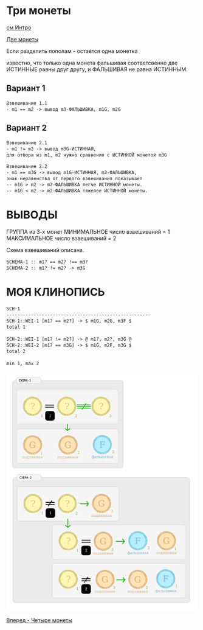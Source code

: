 Три монеты
==========

[см Интро](00-intro.md "00-intro.md")

[Две монеты](02-coins.md "02-coins.md")

Если разделить пополам - остается одна монетка

известно, что только одна монета фальшивая
соответсвенно две ИСТИННЫЕ равны друг другу, и ФАЛЬШИВАЯ не равна ИСТИННЫМ.

Вариант 1
---------
```
Взвешивание 1.1
- m1 == m2 -> вывод m3-ФАЛЬШИВКА, m1G, m2G
```

Вариант 2
---------
```
Взвешивание 2.1
- m1 != m2 -> вывод m3G-ИСТИННАЯ,
для отбора из m1, m2 нужно сравнение с ИСТИННОЙ монетой m3G
```

```
Взвешивание 2.2
- m1 == m3G -> вывод m1G-ИСТИННАЯ, m2-ФАЛЬШИВКА,
знак неравенства от первого взвешивания показывает
-- m1G > m2 -> m2-ФАЛЬШИВКА легче ИСТИННОЙ монеты.
-- m1G < m2 -> m2-ФАЛЬШИВКА тяжелее ИСТИННОЙ монеты.
```

ВЫВОДЫ
======
ГРУППА из 3-х монет
МИНИМАЛЬНОЕ число взвешиваний = 1
МАКСИМАЛЬНОЕ число взвешиваний = 2

Схема взвешиваний описана.

```
SCHEMA-1 :: m1? == m2? !== m3?
SCHEMA-2 :: m1? != m2? -> m3G
```

МОЯ КЛИНОПИСЬ
=============

```
SCH-1
-----------------------------------------------------
SCH-1::WEI-1 [m1? == m2?] -> $ m1G, m2G, m3F $
total 1

SCH-2::WEI-1 [m1? != m2?] -> @ m1?, m2?, m3G @
SCH-2::WEI-2 [m1? == m3G] -> $ m1G, m2F, m3G $
total 2

min 1, max 2
```

![3 монеты](images/003-coins.png)

[Вперед - Четыре монеты](04-coins.md "04-coins.md")